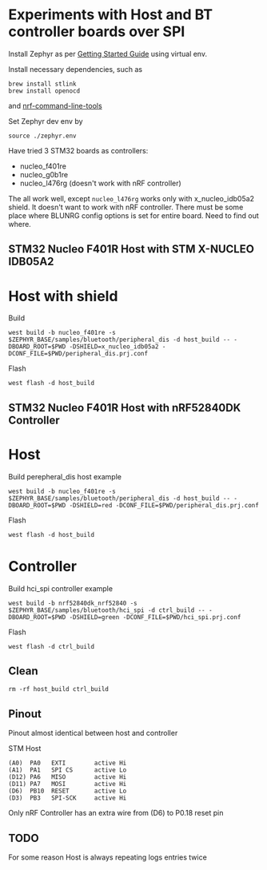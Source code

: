 Experiments with Host and BT controller boards over SPI
==============================================

Install Zephyr as per [Getting Started Guide](https://docs.zephyrproject.org/latest/develop/getting_started/index.html)
using virtual env.

Install necessary dependencies, such as
```
brew install stlink
brew install openocd
```
and [nrf-command-line-tools](https://www.nordicsemi.com/Products/Development-tools/nrf-command-line-tools/download)


Set Zephyr dev env by
```
source ./zephyr.env
```

Have tried 3 STM32 boards as controllers:
- nucleo_f401re
- nucleo_g0b1re
- nucleo_l476rg (doesn't work with nRF controller)

The all work well, except `nucleo_l476rg` works only with x_nucleo_idb05a2 shield. It doesn't want to work with nRF controller. There must be some place where BLUNRG config options is set for entire board. Need to find out where.

STM32 Nucleo F401R Host with STM X-NUCLEO IDB05A2
----------------------------------------------

# Host with shield
Build

```
west build -b nucleo_f401re -s $ZEPHYR_BASE/samples/bluetooth/peripheral_dis -d host_build -- -DBOARD_ROOT=$PWD -DSHIELD=x_nucleo_idb05a2 -DCONF_FILE=$PWD/peripheral_dis.prj.conf
```

Flash
```
west flash -d host_build
```

STM32 Nucleo F401R Host with nRF52840DK Controller
----------------------------------------------

# Host
Build perepheral_dis host example

```
west build -b nucleo_f401re -s $ZEPHYR_BASE/samples/bluetooth/peripheral_dis -d host_build -- -DBOARD_ROOT=$PWD -DSHIELD=red -DCONF_FILE=$PWD/peripheral_dis.prj.conf
```

Flash
```
west flash -d host_build
```

# Controller
Build hci_spi controller example

```
west build -b nrf52840dk_nrf52840 -s $ZEPHYR_BASE/samples/bluetooth/hci_spi -d ctrl_build -- -DBOARD_ROOT=$PWD -DSHIELD=green -DCONF_FILE=$PWD/hci_spi.prj.conf
```

Flash
```
west flash -d ctrl_build
```

Clean
----------------------------------------------
```
rm -rf host_build ctrl_build
```

Pinout
----------------------------------------------

Pinout almost identical between host and controller

STM Host
```
(A0)  PA0   EXTI		active Hi
(A1)  PA1   SPI CS		active Lo
(D12) PA6   MISO		active Hi
(D11) PA7   MOSI		active Hi
(D6)  PB10  RESET		active Lo
(D3)  PB3   SPI-SCK		active Hi
```

Only nRF Controller has an extra wire from (D6) to P0.18 reset pin

TODO
----------------------------------------------

For some reason Host is always repeating logs entries twice

